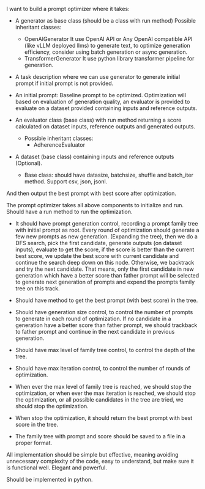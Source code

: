 I want to build a prompt optimizer where it takes:

- A generator as base class (should be a class with run method)
  Possible inheritant classes:
  - OpenAIGenerator
    It use OpenAI API or Any OpenAI compatible API (like vLLM deployed llms) to generate text, to optimize generation efficiency, consider using batch generation or async generation.
  - TransformerGenerator
    It use python library transformer pipeline for generation.

- A task description where we can use generator to generate initial prompt if initial prompt is not provided.

- An initial prompt:
  Baseline prompt to be optimized. Optimization will based on evaluation of generation quality, an evaluator is provided to evaluate on a dataset provided containing inputs and reference outputs.

- An evaluator class (base class) with run method returning a score calculated on dataset inputs, reference outputs and generated outputs.
  - Possible inheritant classes:
    - AdherenceEvaluator
  
- A dataset (base class) containing inputs and reference outputs (Optional).
  - Base class: should have datasize, batchsize, shuffle and batch_iter method. Support csv, json, jsonl.
  
And then output the best prompt with best score after optimization.

The prompt optimizer takes all above components to initialize and run. Should have a run method to run the optimization.
  - It should have prompt generation control, recording a prompt family tree with initial prompt as root. Every round of optimization should generate a few new prompts as new generation. (Expanding the tree), then we do a DFS search, pick the first candidate, generate outputs (on dataset inputs), evaluate to get the score, if the score is better than the current best score, we update the best score with current candidate and continue the search deep down on this node. Otherwise, we backtrack and try the next candidate.
  That means, only the first candidate in new generation which have a better score than father prompt will be selected to generate next generation of prompts and expend the prompts family tree on this track.

  - Should have method to get the best prompt (with best score) in the tree.
  - Should have generation size control, to control the number of prompts to generate in each round of optimization. If no candidate in a generation have a better score than father prompt, we should trackback to father prompt and continue in the next candidate in previous generation.
  - Should have max level of family tree control, to control the depth of the tree.
  - Should have max iteration control, to control the number of rounds of optimization.
  - When ever the max level of family tree is reached, we should stop the optimization, or when ever the max iteration is reached, we should stop the optimization, or all possible candidates in the tree are tried, we should stop the optimization.
  - When stop the optimization, it should return the best prompt with best score in the tree.
  - The family tree with prompt and score should be saved to a file in a proper format.

All implementation should be simple but effective, meaning avoiding unnecessary complexity of the code, easy to understand, but make sure it is functional well. Elegant and powerful.

Should be implemented in python.